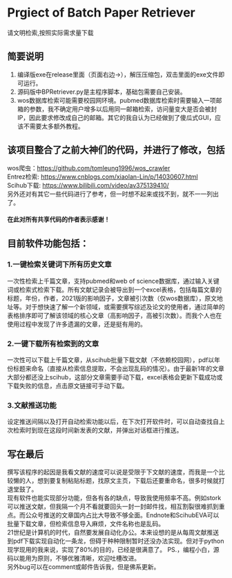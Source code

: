 # Prgiect of Batch Paper Retriever
请文明检索,按照实际需求量下载
## 简要说明
1. 编译版exe在release里面（页面右边→），解压压缩包，双击里面的exe文件即可运行。<br>
2. 源码版中BPRetriever.py是主程序脚本，基础包需要自己安装。<br>
3. wos数据库检索可能需要校园网环境。pubmed数据库检索时需要输入一项邮箱的参数，我不确定用户增多以后用同一邮箱检索，访问量变大是否会被封IP，因此要求修改成自己的邮箱。其它的我自认为已经做到了傻瓜式GUI，应该不需要太多额外教程。
## 该项目整合了之前大神们的代码，并进行了修改，包括<br>
wos爬虫：https://github.com/tomleung1996/wos_crawler<br>
Entrez检索: https://www.cnblogs.com/xiaolan-Lin/p/14030607.html<br>
Scihub下载: https://www.bilibili.com/video/av375139410/<br>
另外还对有其它一些代码进行了参考，但一时想不起来或找不到，就不一一列出了。<br>
#### 在此对所有共享代码的作者表示感谢！
## 目前软件功能包括：
### 1.一键检索关键词下所有历史文章
一次性检索上千篇文章，支持pubmed和web of science数据库，通过输入关键词或检索式检索下载。所有文献记录会被导出到一个excel表格，包括每篇文章的标题，年份，作者，2021版的影响因子，文章被引次数（仅wos数据库），原文地址等。对于想快速了解一个新领域，或需要撰写综述及论文的使用者，通过简单的表格排序即可了解该领域的核心文章（高影响因子，高被引次数）。而我个人也在使用过程中发现了许多遗漏的文章，还是挺有用的。
### 2.一键下载所有检索到的文章
一次性可以下载上千篇文章，从scihub批量下载文献（不依赖校园网），pdf以年份标题来命名（直接从检索信息提取，不会出现乱码的情况）。由于最新1年的文章大部分都还没上scihub，这部分文章需要手动下载，excel表格会更新下载成功或下载失败的信息，点击原文链接可手动下载。
### 3.文献推送功能
设定推送间隔以及打开自动检索功能以后，在下次打开软件时，可以自动查找自上次检索时到现在这段时间新发表的文献，并弹出对话框进行推送。
## 写在最后
撰写该程序的起因是我看文献的速度可以说是受限于下文献的速度，而我是一个比较懒的人，想到要复制粘贴标题，找原文主页，下载后还要重命名，很多时候就打退堂鼓了。<br>
现有软件也能实现部分功能，但各有各的缺点，导致我使用频率不高。例如stork可以推送文献，但我隔一个月不看就要回头一封一封邮件找，相互割裂很难抓到重点。而公众号推送的文章国内占比大导致不够全面。Endnote和ScihubEVA可以批量下载文章，但检索信息导入麻烦，文件名称也是乱码。<br>
21世纪是计算机的时代，自然要发展自动化办公。本来设想的是从每周文献推送到pdf下载实现自动化一条龙，但碍于种种限制暂时还没办法实现。但对于python现学现用的我来说，实现了80%的目的，已经是很满意了。
PS.，编程小白，源码以能用为原则，不够优雅清晰，欢迎吐槽改进。<br>
另外bug可以在comment或邮件告诉我，但是佛系更新。<br>

